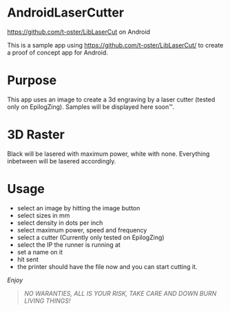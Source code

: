 # AndroidLaserCutter
https://github.com/t-oster/LibLaserCut on Android

This is a sample app using https://github.com/t-oster/LibLaserCut/ to create a proof of concept app for Android.

# Purpose

This app uses an image to create a 3d engraving by a laser cutter (tested only on EpilogZing). Samples will be 
displayed here soon™. 

# 3D Raster

Black will be lasered with maximum power, white with none. Everything inbetween will be lasered accordingly.

# Usage

* select an image by hitting the image button
* select sizes in mm
* select density in dots per inch
* select maximum power, speed and frequency
* select a cutter (Currently only tested on EpilogZing)
* select the IP the runner is running at 
* set a name on it
* hit sent
* the printer should have the file now and you can start cutting it.

*Enjoy*

> _NO WARANTIES, ALL IS YOUR RISK, TAKE CARE AND DOWN BURN LIVING THINGS!_
